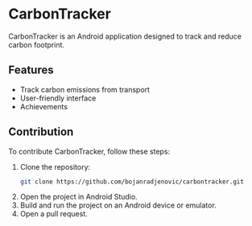 # CarbonTracker

CarbonTracker is an Android application designed to track and reduce carbon footprint.
## Features

- Track carbon emissions from transport
- User-friendly interface
- Achievements

## Contribution

To contribute CarbonTracker, follow these steps:

1. Clone the repository:
   ```sh
   git clone https://github.com/bojanradjenovic/carbontracker.git
   ```
2. Open the project in Android Studio.
3. Build and run the project on an Android device or emulator.
4. Open a pull request.
